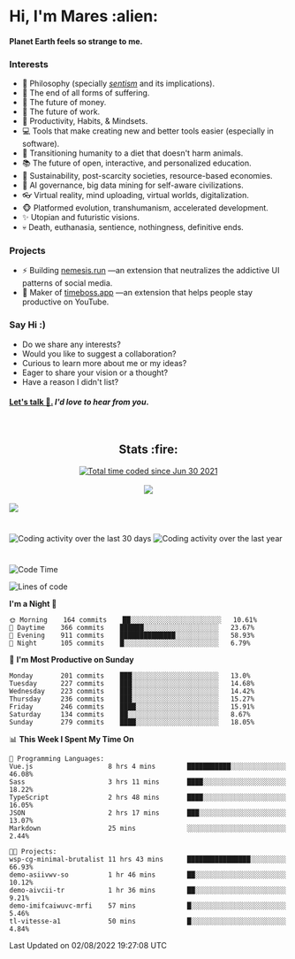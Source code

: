<h1>Hi, I'm Mares :alien:</h1>

#### Planet Earth feels so strange to me.

### **Interests**

- 🌊 Philosophy (specially [_sentism_][sentismmedium] and its implications).
- 🎯 The end of all forms of suffering.
- 💸 The future of money.
- 💼 The future of work.
- 🧠 Productivity, Habits, & Mindsets.
- 💻 Tools that make creating new and better tools easier (especially in software).
- 🥗 Transitioning humanity to a diet that doesn't harm animals.
- 📚 The future of open, interactive, and personalized education.
- 🌱 Sustainability, post-scarcity societies, resource-based economies.
- 🤖 AI governance, big data mining for self-aware civilizations.
- 👓 Virtual reality, mind uploading, virtual worlds, digitalization.
- 🐵 Platformed evolution, transhumanism, accelerated development.
- ✨ Utopian and futuristic visions.
- 💀 Death, euthanasia, sentience, nothingness, definitive ends.


### **Projects**

- ⚡ Building [nemesis.run](https://chrome.google.com/webstore/detail/nemesis-%E2%80%93-humane-design-f/blfbbifgjgikekfochleknjcopefifgo?hl=en) —an extension that neutralizes the addictive UI patterns of social media.
- 💎 Maker of [timeboss.app](https://timeboss.app) —an extension that helps people stay productive on YouTube.


### **Say Hi :)**

- Do we share any interests?
- Would you like to suggest a collaboration?
- Curious to learn more about me or my ideas?
- Eager to share your vision or a thought?
- Have a reason I didn't list?

#### [Let's talk :wave:.](mailto:mareszhar@gmail.com) _I'd love to hear from you_.

[sentismmedium]: https://medium.com/@mareszhar/born-a-prisoner-a-reflection-about-life-its-struggles-and-a-plan-to-escape-d8566ce9b026

<br>

<h2 align="center">Stats :fire:</h2>

<div align="center">
  <a href="https://wakatime.com/@cfdc0e0d-4860-4b62-9ff0-cb659185525e">
    <img src="https://wakatime.com/badge/user/cfdc0e0d-4860-4b62-9ff0-cb659185525e.svg" alt="Total time coded since Jun 30 2021" />
  </a>
</div>

<br>

<!-- 
Add or remove this: 
&dates=B1AAB3FF 
...or this...
&date_format=M%20j%5B%2C%20Y%5D
from the *streak stats URL below* if they get bugged and aren't updating: 
-->

<div align="center">
  <img src="https://github-readme-streak-stats.herokuapp.com?user=mareszhar&theme=black-ice&hide_border=true&stroke=FFFFFF15&ring=DF8FFE&fire=DF8FFE&currStreakLabel=DF8FFE&background=1A232A&currStreakNum=86FFAB&dates=B1AAB3FF&date_format=M%20j%5B%2C%20Y%5D">
</div>

<br>

<img src="https://activity-graph.herokuapp.com/graph?username=mareszhar&theme=nord&bg_color=00000000&color=979797&line=DF8FFE&point=00000000&area=true&hide_border=true">

<br>

<h1></h1>

<img src="https://wakatime.com/share/@mares/5df0ff02-9c79-41b4-b540-51dc9c65a57b.svg" alt="Coding activity over the last 30 days" />
<img src="https://wakatime.com/share/@mares/ea89ba71-f374-40af-930c-e0655909fe37.svg" alt="Coding activity over the last year" />

<h1></h1>

<!--START_SECTION:waka-->
![Code Time](http://img.shields.io/badge/Code%20Time-561%20hrs%2047%20mins-blue)

![Lines of code](https://img.shields.io/badge/From%20Hello%20World%20I%27ve%20Written-149%20Thousand%20lines%20of%20code-blue)

**I'm a Night 🦉** 

```text
🌞 Morning    164 commits    ██░░░░░░░░░░░░░░░░░░░░░░░   10.61% 
🌆 Daytime    366 commits    ██████░░░░░░░░░░░░░░░░░░░   23.67% 
🌃 Evening    911 commits    ██████████████░░░░░░░░░░░   58.93% 
🌙 Night      105 commits    █░░░░░░░░░░░░░░░░░░░░░░░░   6.79%

```
📅 **I'm Most Productive on Sunday** 

```text
Monday       201 commits    ███░░░░░░░░░░░░░░░░░░░░░░   13.0% 
Tuesday      227 commits    ███░░░░░░░░░░░░░░░░░░░░░░   14.68% 
Wednesday    223 commits    ███░░░░░░░░░░░░░░░░░░░░░░   14.42% 
Thursday     236 commits    ███░░░░░░░░░░░░░░░░░░░░░░   15.27% 
Friday       246 commits    ████░░░░░░░░░░░░░░░░░░░░░   15.91% 
Saturday     134 commits    ██░░░░░░░░░░░░░░░░░░░░░░░   8.67% 
Sunday       279 commits    ████░░░░░░░░░░░░░░░░░░░░░   18.05%

```


📊 **This Week I Spent My Time On** 

```text
💬 Programming Languages: 
Vue.js                   8 hrs 4 mins        ███████████░░░░░░░░░░░░░░   46.08% 
Sass                     3 hrs 11 mins       ████░░░░░░░░░░░░░░░░░░░░░   18.22% 
TypeScript               2 hrs 48 mins       ████░░░░░░░░░░░░░░░░░░░░░   16.05% 
JSON                     2 hrs 17 mins       ███░░░░░░░░░░░░░░░░░░░░░░   13.07% 
Markdown                 25 mins             ░░░░░░░░░░░░░░░░░░░░░░░░░   2.44%

🐱‍💻 Projects: 
wsp-cg-minimal-brutalist 11 hrs 43 mins      ████████████████░░░░░░░░░   66.93% 
demo-asiivwv-so          1 hr 46 mins        ██░░░░░░░░░░░░░░░░░░░░░░░   10.12% 
demo-aivcii-tr           1 hr 36 mins        ██░░░░░░░░░░░░░░░░░░░░░░░   9.21% 
demo-imifcaiwuvc-mrfi    57 mins             █░░░░░░░░░░░░░░░░░░░░░░░░   5.46% 
tl-vitesse-a1            50 mins             █░░░░░░░░░░░░░░░░░░░░░░░░   4.84%

```


 Last Updated on 02/08/2022 19:27:08 UTC
<!--END_SECTION:waka-->
